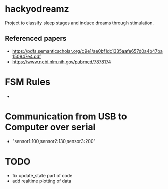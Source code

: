 # hackyodreamz
Project to classify sleep stages and induce dreams through stimulation.

## Referenced papers
- https://pdfs.semanticscholar.org/c9e1/ae0bf1dc1335aafe657d0a4b47ba150947e4.pdf
- https://www.ncbi.nlm.nih.gov/pubmed/7878174

# FSM Rules
-

# Communication from USB to Computer over serial
- "sensor1:100,sensor2:130,sensor3:200"

# TODO
- fix update_state part of code
- add realtime plotting of data

